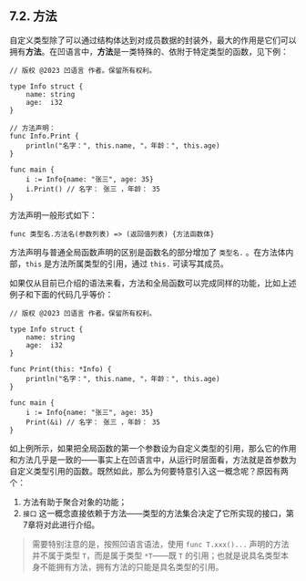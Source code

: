## 7.2. 方法

自定义类型除了可以通过结构体达到对成员数据的封装外，最大的作用是它们可以拥有**方法**。在凹语言中，**方法**是一类特殊的、依附于特定类型的函数，见下例：
```wa
// 版权 @2023 凹语言 作者。保留所有权利。

type Info struct {
    name: string
    age:  i32
}

// 方法声明：
func Info.Print {
    println("名字：", this.name, "，年龄：", this.age)
}

func main {
    i := Info{name: "张三", age: 35}
    i.Print() // 名字： 张三 ，年龄： 35
}
```

方法声明一般形式如下：
```wa
func 类型名.方法名(参数列表) => (返回值列表) {方法函数体}
```

方法声明与普通全局函数声明的区别是函数名的部分增加了 `类型名.` 。在方法体内部，`this` 是方法所属类型的引用，通过 `this.` 可读写其成员。

如果仅从目前已介绍的语法来看，方法和全局函数可以完成同样的功能，比如上述例子和下面的代码几乎等价：
```wa
// 版权 @2023 凹语言 作者。保留所有权利。

type Info struct {
    name: string
    age:  i32
}

func Print(this: *Info) {
    println("名字：", this.name, "，年龄：", this.age)
}

func main {
    i := Info{name: "张三", age: 35}
    Print(&i) // 名字： 张三 ，年龄： 35
}
```

如上例所示，如果把全局函数的第一个参数设为自定义类型的引用，那么它的作用和方法几乎是一致的——事实上在凹语言中，从运行时层面看，方法就是首参数为自定义类型引用的函数。既然如此，那么为何要特意引入这一概念呢？原因有两个：

1. 方法有助于聚合对象的功能；
1. `接口` 这一概念直接依赖于方法——类型的方法集合决定了它所实现的接口，第7章将对此进行介绍。

> 需要特别注意的是，按照凹语言语法，使用 `func T.xxx()...` 声明的方法并不属于类型 `T`，而是属于类型 `*T`——既 `T` 的引用；也就是说具名类型本身不能拥有方法，拥有方法的只能是具名类型的引用。